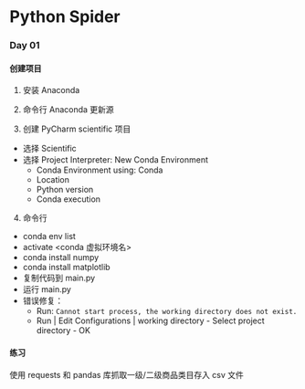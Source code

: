 # Python Spider

### Day 01

#### 创建项目

1. 安装 Anaconda

2. 命令行 Anaconda 更新源

3. 创建 PyCharm scientific 项目

- 选择 Scientific
- 选择 Project Interpreter: New Conda Environment
    - Conda Environment using: Conda
    - Location
    - Python version
    - Conda execution
4. 命令行

- conda env list
- activate <conda 虚拟环境名>
- conda install numpy
- conda install matplotlib
- 复制代码到 main.py
- 运行 main.py
- 错误修复：
    - Run: `Cannot start process, the working directory does not exist.`
    - Run | Edit Configurations | working directory - Select project directory - OK 

#### 练习
使用 requests 和 pandas 库抓取一级/二级商品类目存入 csv 文件    